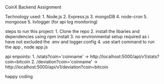 CoinX Backend Assignment

Technology used:
    1. Node.js
    2. Express.js
    3. mongoDB
    4. node-cron
    5. mongoose
    5. livlogger (for api log monitoring)


steps to run this project:
    1. Clone the repo
    2. install the libaries and dependencies using npm install
    3. no environmental setup required as i have not excluded the .env and logger.config 
    4. use start command to run the app , node app.js

api enpoints:
    1. /stats?coin='coinname' -> http://localhost:5000/api/v1/stats?coin=bitcoin
    2. /deviation?coin='coinname' -> http://localhost:5000/api/v1/deviation?coin=bitcoin


    
happy coding 